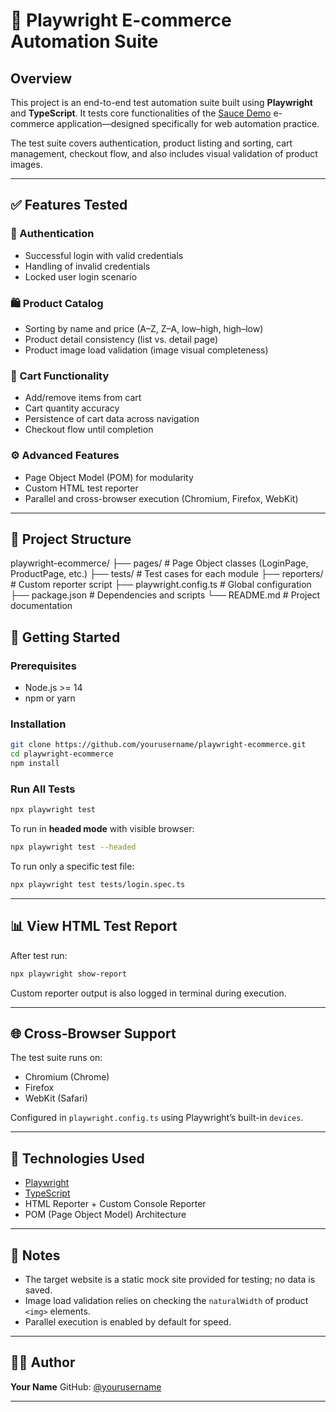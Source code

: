 # 🛒 Playwright E-commerce Automation Suite

## Overview

This project is an end-to-end test automation suite built using **Playwright** and **TypeScript**. It tests core functionalities of the [Sauce Demo](https://www.saucedemo.com) e-commerce application—designed specifically for web automation practice.

The test suite covers authentication, product listing and sorting, cart management, checkout flow, and also includes visual validation of product images.

---

## ✅ Features Tested

### 🔐 Authentication
- Successful login with valid credentials
- Handling of invalid credentials
- Locked user login scenario

### 🛍️ Product Catalog
- Sorting by name and price (A–Z, Z–A, low–high, high–low)
- Product detail consistency (list vs. detail page)
- Product image load validation (image visual completeness)

### 🛒 Cart Functionality
- Add/remove items from cart
- Cart quantity accuracy
- Persistence of cart data across navigation
- Checkout flow until completion

### ⚙️ Advanced Features
- Page Object Model (POM) for modularity
- Custom HTML test reporter
- Parallel and cross-browser execution (Chromium, Firefox, WebKit)

---

## 📁 Project Structure

playwright-ecommerce/
├── pages/                     # Page Object classes (LoginPage, ProductPage, etc.)
├── tests/                     # Test cases for each module
├── reporters/                 # Custom reporter script
├── playwright.config.ts       # Global configuration
├── package.json               # Dependencies and scripts
└── README.md                  # Project documentation

## 🚀 Getting Started

### Prerequisites
- Node.js >= 14
- npm or yarn

### Installation

```bash
git clone https://github.com/yourusername/playwright-ecommerce.git
cd playwright-ecommerce
npm install
````

### Run All Tests

```bash
npx playwright test
```

To run in **headed mode** with visible browser:

```bash
npx playwright test --headed
```

To run only a specific test file:

```bash
npx playwright test tests/login.spec.ts
```

---

## 📊 View HTML Test Report

After test run:

```bash
npx playwright show-report
```

Custom reporter output is also logged in terminal during execution.

---

## 🌐 Cross-Browser Support

The test suite runs on:

* Chromium (Chrome)
* Firefox
* WebKit (Safari)

Configured in `playwright.config.ts` using Playwright’s built-in `devices`.

---

## 🧪 Technologies Used

* [Playwright](https://playwright.dev/)
* [TypeScript](https://www.typescriptlang.org/)
* HTML Reporter + Custom Console Reporter
* POM (Page Object Model) Architecture

---

## 📝 Notes

* The target website is a static mock site provided for testing; no data is saved.
* Image load validation relies on checking the `naturalWidth` of product `<img>` elements.
* Parallel execution is enabled by default for speed.

---

## 👨‍💻 Author

**Your Name**
GitHub: [@yourusername](https://github.com/yourusername)

---

